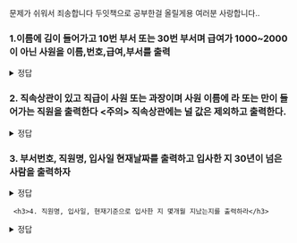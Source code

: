 문제가 쉬워서 죄송합니다 두잇책으로 공부한걸 올릴게용 여러분 사랑합니다..

<h3>1.이름에 김이 들어가고 10번 부서 또는 30번 부서며 급여가 1000~2000이 아닌 사원을 이름,번호,급여,부서를 출력 </h3>

<details>
   <summary> 정답 </summary>
   <div markdown= "1">
   <img width="297" alt="1111" src="https://user-images.githubusercontent.com/61142803/123217178-43901180-d505-11eb-9cc8-6819a67867ec.PNG">

   
   </div>
   </details>
   
<h3>2. 직속상관이 있고 직급이 사원 또는 과장이며 사원 이름에 라 또는 만이 들어가는 직원을 출력한다 <주의> 직속상관에는 널 값은 제외하고 출력한다. </h3>   
   <details>
   <summary> 정답 </summary>
   <div markdown= "1">
     <img width="329" alt="222" src="https://user-images.githubusercontent.com/61142803/123217404-7fc37200-d505-11eb-9123-d0b99b78e769.PNG">

   </div>
   </details>
  
  <h3>3. 부서번호, 직원명, 입사일 현재날짜를 출력하고 입사한 지 30년이 넘은 사람을 출력하자  </h3>  
   <details>
   <summary> 정답 </summary>
   <div markdown= "1">
<img width="173" alt="33" src="https://user-images.githubusercontent.com/61142803/123217567-aa152f80-d505-11eb-8665-7a352c9c7ba6.PNG">


   </div>
   </details>
   
     <h3>4. 직원명, 입사일, 현재기준으로 입사한 지 몇개월 지났는지를 출력하라</h3> 
   <details>
   <summary> 정답 </summary>
   <div markdown= "1">
![image](https://user-images.githubusercontent.com/61142803/123218770-15abcc80-d507-11eb-9c7f-e10b148bb2d6.png)



   </div>
   </details>
